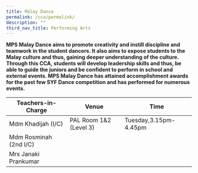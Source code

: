 ```yaml
---
title: Malay Dance
permalink: /cca/permalink/
description: ""
third_nav_title: Performing Arts
---
```

**MPS Malay Dance aims to promote creativity and instill discipline and teamwork in the student dancers. It also aims to expose students to the Malay culture and thus, gaining deeper understanding of the culture. Through this CCA, students will develop leadership skills and thus, be able to guide the juniors and be confident to perform in school and external events. MPS Malay Dance has attained accomplishment awards for the past few SYF Dance competition and has performed for numerous events.**


| Teachers-in-Charge| Venue | Time |
| -------- | -------- | -------- |
| Mdm Khadijah (I/C)    | PAL Room 1&2 (Level 3)     | Tuesday,3.15pm-4.45pm     |
| Mdm Rosminah (2nd I/C)    |      |     |
| Mrs Janaki Prankumar     |      |      |